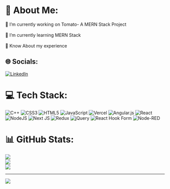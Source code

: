 # 💫 About Me:
🔭 I’m currently working on Tomato- A MERN Stack Project<br><br>🌱 I’m currently learning MERN Stack<br><br>💬 Know About my experience <br>


## 🌐 Socials:
[![LinkedIn](https://img.shields.io/badge/LinkedIn-%230077B5.svg?logo=linkedin&logoColor=white)](https://linkedin.com/in/kumargautam07) 

# 💻 Tech Stack:
![C++](https://img.shields.io/badge/c++-%2300599C.svg?style=flat&logo=c%2B%2B&logoColor=white) ![CSS3](https://img.shields.io/badge/css3-%231572B6.svg?style=flat&logo=css3&logoColor=white) ![HTML5](https://img.shields.io/badge/html5-%23E34F26.svg?style=flat&logo=html5&logoColor=white) ![JavaScript](https://img.shields.io/badge/javascript-%23323330.svg?style=flat&logo=javascript&logoColor=%23F7DF1E) ![Vercel](https://img.shields.io/badge/vercel-%23000000.svg?style=flat&logo=vercel&logoColor=white) ![Angular.js](https://img.shields.io/badge/angular.js-%23E23237.svg?style=flat&logo=angularjs&logoColor=white) ![React](https://img.shields.io/badge/react-%2320232a.svg?style=flat&logo=react&logoColor=%2361DAFB) ![NodeJS](https://img.shields.io/badge/node.js-6DA55F?style=flat&logo=node.js&logoColor=white) ![Next JS](https://img.shields.io/badge/Next-black?style=flat&logo=next.js&logoColor=white) ![Redux](https://img.shields.io/badge/redux-%23593d88.svg?style=flat&logo=redux&logoColor=white) ![jQuery](https://img.shields.io/badge/jquery-%230769AD.svg?style=flat&logo=jquery&logoColor=white) ![React Hook Form](https://img.shields.io/badge/React%20Hook%20Form-%23EC5990.svg?style=flat&logo=reacthookform&logoColor=white) ![Node-RED](https://img.shields.io/badge/Node--RED-%238F0000.svg?style=flat&logo=node-red&logoColor=white)
# 📊 GitHub Stats:
![](https://github-readme-stats.vercel.app/api?username=kumargautamsp&theme=tokyonight&hide_border=false&include_all_commits=true&count_private=false)<br/>
![](https://github-readme-streak-stats.herokuapp.com/?user=kumargautamsp&theme=tokyonight&hide_border=false)<br/>
![](https://github-readme-stats.vercel.app/api/top-langs/?username=kumargautamsp&theme=tokyonight&hide_border=false&include_all_commits=true&count_private=false&layout=compact)

---
[![](https://visitcount.itsvg.in/api?id=kumargautamsp&icon=6&color=13)](https://visitcount.itsvg.in)

<!-- Proudly created with GPRM ( https://gprm.itsvg.in ) -->
